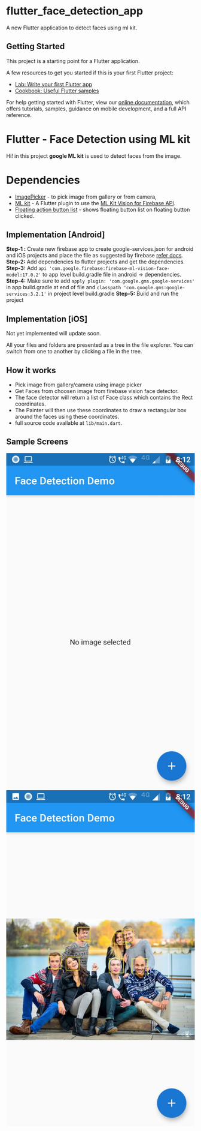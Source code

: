 # flutter_face_detection_app

A new Flutter application to detect faces using ml kit.

## Getting Started

This project is a starting point for a Flutter application.

A few resources to get you started if this is your first Flutter project:

- [Lab: Write your first Flutter app](https://flutter.dev/docs/get-started/codelab)
- [Cookbook: Useful Flutter samples](https://flutter.dev/docs/cookbook)

For help getting started with Flutter, view our
[online documentation](https://flutter.dev/docs), which offers tutorials,
samples, guidance on mobile development, and a full API reference.


# Flutter - Face Detection using ML kit

Hi! in this project **google ML kit** is used to detect faces from the image.

# Dependencies

- [ImagePicker](https://pub.dev/packages/image_picker) - to pick image from gallery or from camera,
- [ML kit](https://pub.dev/packages/firebase_ml_vision) - A Flutter plugin to use the [ML Kit Vision for Firebase API](https://firebase.google.com/docs/ml-kit/).
- [Floating action button list](https://pub.dartlang.org/packages/unicorndial) - shows floating button list on floating button clicked.

## Implementation [Android]

**Step-1 :** Create new firebase app to create google-services.json for android and iOS projects and place the file as suggested by firebase [refer docs](https://firebase.google.com/docs/flutter/setup).
**Step-2:** Add dependencies to flutter projects and get the dependencies.
**Step-3:** Add ```api 'com.google.firebase:firebase-ml-vision-face-model:17.0.2'``` to app level build.gradle file in android -> dependencies.
**Step-4:** Make sure to add ```apply plugin: 'com.google.gms.google-services'``` in app build.gradle at end of file and ```classpath 'com.google.gms:google-services:3.2.1'``` in project level build.gradle
**Step-5:** Build and run the project

## Implementation [iOS]

Not yet implemented will update soon.

All your files and folders are presented as a tree in the file explorer. You can switch from one to another by clicking a file in the tree.

## How it works
- Pick image from gallery/camera using image picker
- Get Faces from choosen image from firebase vision face detector.
- The face detector will return a list of Face class which contains the Rect coordinates.
- The Painter will then use these coordinates to draw a rectangular box around the faces using these coordinates.
- full source code available at ```lib/main.dart```.

## Sample Screens

![screen-1](screenshots/image1.jpeg)
![screen-2](screenshots/image2.jpeg)
